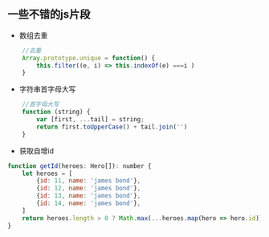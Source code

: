 ## 一些不错的js片段
- 数组去重
``````javascript
    //去重
    Array.prototype.unique = function() {
        this.filter((e, i) => this.indexOf(e) ===i )
    }
``````
    

- 字符串首字母大写
``````javascript
    //首字母大写
    function (string) {
        var [first, ...tail] = string;
        return first.toUpperCase() + tail.join('')
    }
``````

- 获取自增id
``````js
function getId(heroes: Hero[]): number {
    let heroes = [
        {id: 11, name: 'james bond'},
        {id: 12, name: 'james bond'},
        {id: 13, name: 'james bond'},
        {id: 14, name: 'james bond'},
    ]
    return heroes.length > 0 ? Math.max(...heroes.map(hero => hero.id)) + 1 : 11;
}
``````

